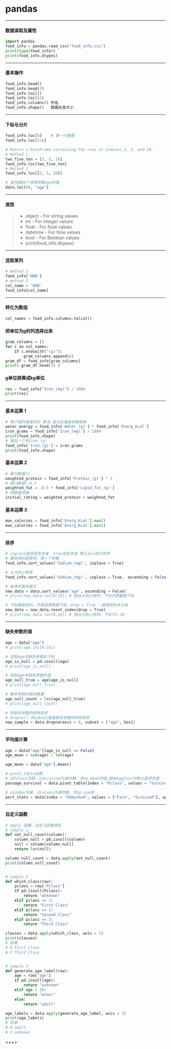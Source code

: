 # pandas

---

#### 数据读取及属性

```python
import pandas
food_info = pandas.read_csv("food_info.csv")
print(type(food_info))
print(food_info.dtypes)
```

------

#### 基本操作

```python
food_info.head()
food_info.head(3)
food_info.tail()
food_info.tail(3)
food_info.columns() 列名
food_info.shape()   数据长宽大小
```

------

#### 下标与分片

```python
food_info.loc[0]    # 第一行数据
food_info.loc[3:6]

# Return a DataFrame containing the rows at indexes 2, 5, and 10。
# Method 1
two_five_ten = [2, 5, 10]
food_info.loc[two_five_ten]
# Method 2
food_info.loc[[2, 5, 10]]

# 查找第80个样例参数age的值
data.loc[80, "age"]
```

------

#### 类型

> * object - For string values
> * int - For integer values
> * float - For float values
> * datetime - For time values
> * bool - For Boolean values
> * print(food_info.dtypes)

------

#### 选取某列

```python
# method 1
food_info['NDB']
# method 2
col_name = 'NDB'
food_info[col_name]
```

------

#### 转化为数组

```python
col_names = food_info.columns.tolist()
```

#### 把单位为g的列选择出来

``` python
gram_columns = []
for c in col_names:
    if c.endswith("(g)"):
        gram_columns.append(c)
gram_df = food_info[gram_columns]
print( gram_df.head(3) )
```    

#### g单位换算成kg单位

```python
res = food_info["Iron_(mg)"] / 1000
print(res)
```

------

####  基本运算 1

```python
# 两个相同维度的列 乘法 是对应维度参数相乘
water_energy = food_info['Water_(g)'] * food_info['Energ_Kcal']
iron_grams = food_info['Iron_(mg)'] / 1000
print(food_info.shape)
# 增加一个列Iron_(g)
food_info['Iron_(g)'] = iron_grams
print(food_info.shape)
```

#### 基本运算 2

```python
# 每行数据*2
weighted_protein = food_info['Protein_(g)'] * 2
# 每行数据*-0.5
weighted_fat = -0.5 * food_info['Lipid_Tot_(g)']
# 两数据连接
initial_rating = weighted_protein + weighted_fat
```

#### 基本运算 3

```python
max_calories = food_info['Energ_Kcal'].max()
max_calories = food_info['Energ_Kcal'].min()
```

------

#### 排序

```python
# inplace是否改变本身  true改变本身 默认从小到大排序
# 要排序的是哪项，第一个参数
food_info.sort_values('Sodium_(mg)', inplace = True)

# 从大到小排序
food_info.sort_values('Sodium_(mg)', inplace = True， ascending = False)

# 排序并更改索引
new_data = data.sort_values('age', ascending = False)
# print(new_data.loc[0:10]) # 按从大到小排列，下标为原数据下标

# 下标重新排列，不再是原数据下标，drop = True ：直接修改本元素
new_data = new_data.reset_index(drop = True)
# print(new_data.loc[0:10]) # 按从大到小排列，下标为1-10
```

--------

#### 缺失参数的值

```python
age = data["age"]
# print(age.loc[0:10])

# 找到age中缺失参数的下标
age_is_null = pd.isnull(age)
# print(age_is_null)

# 找到age中缺失参数的值
age_null_true = age[age_is_null]
# print(age_null_true)

# 缺失参数的值的数量
age_null_count = len(age_null_true)
# print(age_null_count)

# 将缺失参数的样例丢弃
# dropna() 将subset里面缺失参数的样例丢弃
new_sample = data.dropna(axis = 0, subset = ["age", Sex])

```
--------

#### 平均值计算

```python
age = data["age"][age_is_null == False]
age_mean = sum(age) / len(age)

age_mean = data["age"].mean()

# pivot_table函数
# 以Pclass为键，以Survived为操作数，求np.mean均值,缺省aggfunc时默认是求均值
passage_survival = data.pivot_table(index = "Pclass", values = "Survived", aggfunc = np.mean)

# 以index为键，以values为操作数，求np.sum和
port_stats = data(index = "Embarked", values = ["Fare", "Survived"], aggfunc = np.sum)

```
--------

#### 自定义函数
 
```python
# apply 函数，自定义函数绑定
# sample 1
def not_null_count(column):
    column_null = pd.isnull(column)
    null = column[column_null]
    return len(null)

column_null_count = data.apply(not_null_count)
print(column_null_count)


# sample 2
def which_class(row):
    pclass = row['Pclass']
    if pd.isnull(Pclass):
        return "Unknown"
    elif pclass == 1:
        return "First Class"
    elif pclass == 2:
        return "Second Class"
    elif pclass == 3:
        return "Third Class"

classes = data.apply(which_class, axis = 1)
print(classes)
# 结果
# 0 First Class
# 3 Third Class


# sample 3
def generate_age_label(row):
    age = row['age']
    if pd.isnull(age):
        return "unknown"
    elif age < 18:
        return "minor"
    else:
        return "adult"

age_labels = data.apply(generate_age_label, axis = 1)
print(age_labels)
# 结果
# 0 adult
# 1 unknown
```

<++>

#### 

#### 

#### 
















